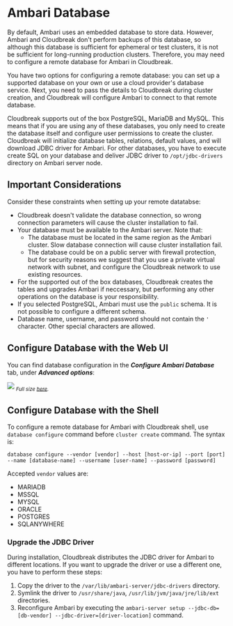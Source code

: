 # Ambari Database

By default, Ambari uses an embedded database to store data. However, Ambari and Cloudbreak don't perform backups of this database, so although this database is sufficient for ephemeral or test clusters, it is not be sufficient for long-running production clusters. Therefore, you may need to configure a remote database for Ambari in Cloudbreak.  

You have two options for configuring a remote database: you can set up a supported database on your own or use a cloud provider's database service. Next, you need to pass the details to Cloudbreak during cluster creation, and Cloudbreak will configure Ambari to connect to that remote database. 

Cloudbreak supports out of the box PostgreSQL, MariaDB and MySQL. This means that if you are using any of these databases, you only need to create the database itself and configure user permissions to create the cluster. Cloudbreak will initialize database tables, relations, default values, and will download JDBC driver for Ambari. For other databases, you have to execute create SQL on your database and deliver JDBC driver to `/opt/jdbc-drivers` directory on Ambari server node.

## Important Considerations

Consider these constraints when setting up your remote datatabse:   

- Cloudbreak doesn't validate the database connection, so wrong connection parameters will cause the cluster installation to fail.
- Your database must be available to the Ambari server. Note that:
    - The database must be located in the same region as the Ambari cluster. Slow database connection will cause cluster installation fail.
    - The database could be on a public server with firewall protection, but for security reasons we suggest that you use a private virtual network with subnet, and configure the Cloudbreak network to use existing resources.
 - For the supported out of the box databases, Cloudbreak creates the tables and upgrades Ambari if neccessary, but performing any other operations on the database is your responsibility.
- If you selected PostgreSQL, Ambari must use the `public` schema. It is not possible to configure a different schema.
- Database name, username, and password should not contain the `'` character. Other special characters are allowed.


## Configure Database with the Web UI

You can find database configuration in the ***Configure Ambari Database*** tab, under ***Advanced options***:

![](/images/ambari-database.png)
<sub>*Full size [here](/images/ambari-database.png).*</sub>

## Configure Database with the Shell

To configure a remote database for Ambari with Cloudbreak shell, use `database configure` command before `cluster create` command. The syntax is:

```
database configure --vendor [vendor] --host [host-or-ip] --port [port] --name [database-name] --username [user-name] --password [password]
```

Accepted `vendor` values are:

- MARIADB
- MSSQL
- MYSQL
- ORACLE
- POSTGRES
- SQLANYWHERE

### Upgrade the JDBC Driver

During installation, Cloudbreak distributes the JDBC driver for Ambari to different locations. If you want to upgrade the driver or use a different one, you have to perform these steps:

1. Copy the driver to the `/var/lib/ambari-server/jdbc-drivers` directory.
2. Symlink the driver to `/usr/share/java`, `/usr/lib/jvm/java/jre/lib/ext` directories.
3. Reconfigure Ambari by executing the `ambari-server setup --jdbc-db=[db-vendor] --jdbc-driver=[driver-location]` command.

